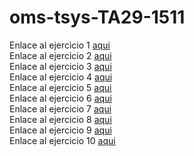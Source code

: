 # oms-tsys-TA29-1511

Enlace al ejercicio 1 [aqui](https://oriolmelo.github.io/oms-tsys-TA29-1511/Ejercicio11/)  
Enlace al ejercicio 2 [aqui](https://oriolmelo.github.io/oms-tsys-TA29-1511/Ejercicio12/)  
Enlace al ejercicio 3 [aqui](https://oriolmelo.github.io/oms-tsys-TA29-1511/Ejercicio13/)  
Enlace al ejercicio 4 [aqui](https://oriolmelo.github.io/oms-tsys-TA29-1511/Ejercicio14/)  
Enlace al ejercicio 5 [aqui](https://oriolmelo.github.io/oms-tsys-TA29-1511/Ejercicio15/)  
Enlace al ejercicio 6 [aqui](https://oriolmelo.github.io/oms-tsys-TA29-1511/Ejercicio16/)  
Enlace al ejercicio 7 [aqui](https://oriolmelo.github.io/oms-tsys-TA29-1511/Ejercicio17/)  
Enlace al ejercicio 8 [aqui](https://oriolmelo.github.io/oms-tsys-TA29-1511/Ejercicio18/)  
Enlace al ejercicio 9 [aqui](https://oriolmelo.github.io/oms-tsys-TA29-1511/Ejercicio19/)  
Enlace al ejercicio 10 [aqui](https://oriolmelo.github.io/oms-tsys-TA29-1511/Ejercicio20/)  
